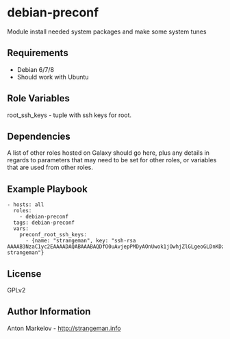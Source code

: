 debian-preconf
=========

Module install needed system packages and make some system tunes

Requirements
------------

- Debian 6/7/8
- Should work with Ubuntu

Role Variables
--------------

root_ssh_keys - tuple with ssh keys for root.

Dependencies
------------

A list of other roles hosted on Galaxy should go here, plus any details in regards to parameters that may need to be set for other roles, or variables that are used from other roles.

Example Playbook
----------------

    - hosts: all
      roles: 
        - debian-preconf
      tags: debian-preconf
      vars:
        preconf_root_ssh_keys:
          - {name: "strangeman", key: "ssh-rsa AAAAB3NzaC1yc2EAAAADAQABAAABAQDfO0uAvjepPMDyAOnUwok1jOwhjZlGLgeoGLDnKDznzbtSj58Ly+XELmuQbPKvxXv/bdv7w+/QiiuapF4rtW254BARUM9nDJnEOgwL/hlvo3bJdjVt5f/wJJnvUC9h02ClrrdSxElGusdMUgyD2ajfvMKP0Dd/naPe6/l22YkeBJfm7S+VX5PFPy7Je2xgOGRIIPfBSQHlk8Icyrlri0A7Dm+WZgYyil/vZ8ljOPO+96rqbnQ7Wgq9rQKp3p+J0I/f4qJDYIiyttzSlHhm77Hq9VXWl/wnQB2ERf8SPj9yXpHrhyXE1NC00dRzOno2q0FweZ0LQ9tOGpVnZNlySLtT strangeman"}


License
-------

GPLv2

Author Information
------------------

Anton Markelov - http://strangeman.info